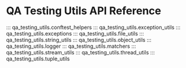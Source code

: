 # QA Testing Utils API Reference

::: qa_testing_utils.conftest_helpers
::: qa_testing_utils.exception_utils
::: qa_testing_utils.exceptions
::: qa_testing_utils.file_utils
::: qa_testing_utils.string_utils
::: qa_testing_utils.object_utils
::: qa_testing_utils.logger
::: qa_testing_utils.matchers
::: qa_testing_utils.stream_utils
::: qa_testing_utils.thread_utils
::: qa_testing_utils.tuple_utils

